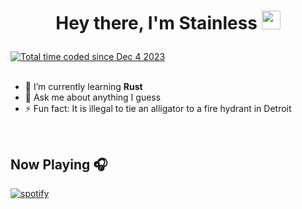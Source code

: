 
<h1 align="center">
  <p>Hey there, I'm Stainless <img src="https://media.giphy.com/media/hvRJCLFzcasrR4ia7z/giphy.gif" width="30px"/></p>
</h1>
<a href="https://wakatime.com/@018c36a0-3eb2-487e-ad11-93babb0317ea"><img src="https://wakatime.com/badge/user/018c36a0-3eb2-487e-ad11-93babb0317ea.svg?style=for-the-badge" alt="Total time coded since Dec 4 2023" /></a>
<br />
<br />
<ul>
  <li>🌱 I’m currently learning <strong>Rust</strong></li>
  <li>💬 Ask me about anything I guess</li>
  <li>⚡ Fun fact: It is illegal to tie an alligator to a fire hydrant in Detroit</li>
</ul>
<br />

<h2 align="left"> Now Playing 🎧</h1>

<a href="https://spotify-github-profile.kittinanx.com/api/view.svg?uid=t1h9avup37730zw0a9ig33anb&redirect=true" target="_blank" rel="noreferrer"> <img src="https://spotify-github-profile.kittinanx.com/api/view?uid=t1h9avup37730zw0a9ig33anb&cover_image=true&theme=novatorem&show_offline=true&background_color=062202&interchange=false&bar_color=15d5ea&bar_color_cover=true" alt="spotify"/> </a>

<!--
**StainlessDev/StainlessDev** is a ✨ _special_ ✨ repository because its `README.md` (this file) appears on your GitHub profile.

Here are some ideas to get you started:
<li>🔭 I’m not currently working on anything</li>
- 🔭 I’m currently working on ...
- 🌱 I’m currently learning ...
- 👯 I’m looking to collaborate on ...
- 🤔 I’m looking for help with ...
- 💬 Ask me about ...
- 📫 How to reach me: ...
- 😄 Pronouns: ...
- ⚡ Fun fact: ...
-->

